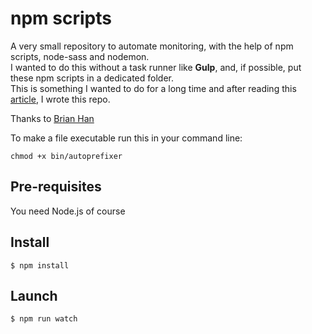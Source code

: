 # npm scripts

A very small repository to automate monitoring, with the help of npm scripts, node-sass and nodemon.  
I wanted to do this without a task runner like **Gulp**, and, if possible, put these npm scripts in a dedicated folder.  
This is something I wanted to do for a long time and after reading this [article](https://medium.com/@brianhan/watch-compile-your-sass-with-npm-9ba2b878415b), I wrote this repo.

Thanks to [Brian Han](https://twitter.com/_brianhan)

To make a file executable run this in your command line:

```
chmod +x bin/autoprefixer
```

## Pre-requisites

You need Node.js of course

## Install

```
$ npm install
```

## Launch

```
$ npm run watch
```
